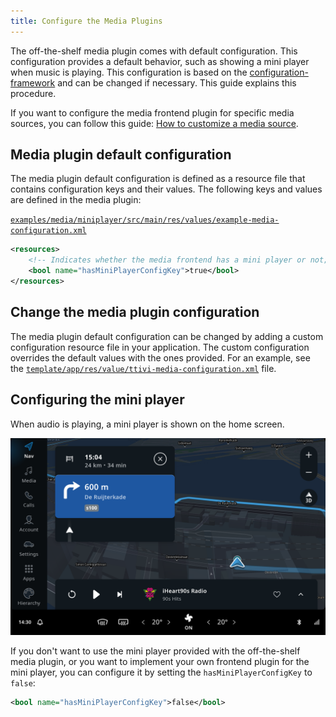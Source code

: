 ```yaml
---
title: Configure the Media Plugins
---
```


The off-the-shelf media plugin comes with default configuration. This configuration provides a
default behavior, such as showing a mini player when music is playing. This configuration is based
on the
[configuration-framework](/tomtom-indigo/documentation/tutorials-and-examples/customization/use-the-configuration-framework)
and can be changed if necessary. This guide explains this procedure.

If you want to configure the media frontend plugin for specific media sources, you can follow
this guide:
[How to customize a media source](/tomtom-indigo/documentation/tutorials-and-examples/media/customize-a-media-source).

## Media plugin default configuration

The media plugin default configuration is defined as a resource file that contains configuration
keys and their values. The following keys and values are defined in the media plugin:

[`examples/media/miniplayer/src/main/res/values/example-media-configuration.xml`](https://github.com/tomtom-international/tomtom-indigo-sdk-examples/blob/main/examples/media/miniplayer/src/main/res/values/example-media-configuration.xml#L13-L19)

```xml
<resources>
    <!-- Indicates whether the media frontend has a mini player or not; `true` by default. -->
    <bool name="hasMiniPlayerConfigKey">true</bool>
</resources>
```

## Change the media plugin configuration

The media plugin default configuration can be changed by adding a custom configuration resource file
in your application. The custom configuration overrides the default values with the ones provided.
For an example, see the 
[`template/app/res/value/ttivi-media-configuration.xml`](https://github.com/tomtom-international/tomtom-indigo-sdk-examples/blob/main/template/app/src/main/res/values/ttivi-media-configuration.xml#L13-L14)
file.

## Configuring the mini player

When audio is playing, a mini player is shown on the home screen.

![mini player](images/media_mini_player.png)

If you don't want to use the mini player provided with the off-the-shelf media plugin, or you
want to implement your own frontend plugin for the mini player, you can configure it by setting the
`hasMiniPlayerConfigKey` to `false`:

```xml
<bool name="hasMiniPlayerConfigKey">false</bool>
```
